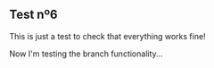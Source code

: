 ## Test nº6

This is just a test to check that everything works fine!

Now I'm testing the branch functionality...